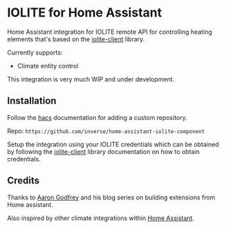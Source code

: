 # IOLITE for Home Assistant

Home Assistant integration for IOLITE remote API for controlling heating elements that's based on the [iolite-client](https://github.com/inverse/python-iolite-client) library.

Currently supports:

- Climate entity control

This integration is very much WIP and under development.

## Installation

Follow the [hacs](https://hacs.xyz/docs/faq/custom_repositories) documentation for adding a custom repository.

Repo: `https://github.com/inverse/home-assistant-iolite-component`

Setup the integration using your IOLITE credentials which can be obtained by following the [iolite-client](https://github.com/inverse/python-iolite-client#getting-credentials) library documentation on how to obtain credentials.


## Credits

Thanks to [Aaron Godfrey](https://aarongodfrey.dev/) and his blog series on building extensions from Home assistant.

Also inspired by other climate integrations within [Home Assistant](https://github.com/home-assistant/core).
